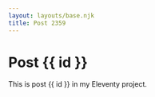 ```yaml
---
layout: layouts/base.njk
title: Post 2359
---
```


# Post {{ id }}

This is post {{ id }} in my Eleventy project.
